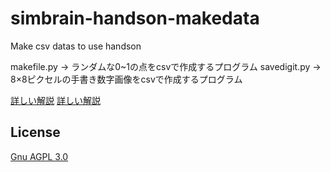 # simbrain-handson-makedata
Make csv datas to use handson

makefile.py -> ランダムな0~1の点をcsvで作成するプログラム
savedigit.py -> 8×8ピクセルの手書き数字画像をcsvで作成するプログラム

[詳しい解説][1]
[詳しい解説][2]

## License

[Gnu AGPL 3.0](LICENSE)

[1]: https://cocon-corporation.com/cocontoco/basics-neural-network_part1/
[2]: https://cocon-corporation.com/cocontoco/basics-neural-network_part2/
